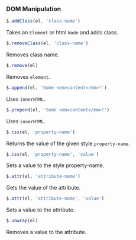 
### DOM Manipulation

```js
$.addClass(el, 'class-name')
```

Takes an `Element` or html `Node` and adds class.

```js
$.removeClass(el, 'class-name')
```

Removes class name.

```js
$.remove(el)
```

Removes `element`.

```js
$.append(el, 'Some <em>content</em>!')
```

Uses `innerHTML`.

```js
$.prepend(el, 'Some <em>content</em>!')
```

Uses `innerHTML`.

```js
$.css(el, 'property-name')
```

Returns the value of the given style `property-name`.

```js
$.css(el, 'property-name', 'value')
```

Sets a value to the style property-name.

```js
$.attr(el, 'attribute-name')
```

Gets the value of the attribute.

```js
$.attr(el, 'attribute-name', 'value')
```

Sets a value to the attribute.

```js
$.unwrap(el)
```

Removes  a value to the attribute.

